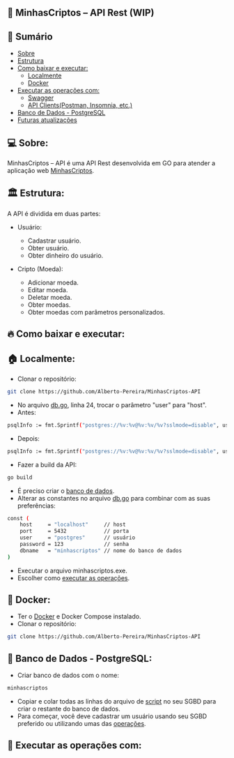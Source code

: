 ## 💼 MinhasCriptos – API Rest (WIP)

## 📝 Sumário

- [Sobre](#about)
- [Estrutura](#pattern)
- [Como baixar e executar:](#comobaixar)
    - [Localmente](#executarlocal)
    - [Docker](#executardocker)
- [Executar as operações com:](#op)
    - [Swagger](#swagger)
    - [API Clients(Postman, Insomnia, etc.)](#opapiclient)
- [Banco de Dados - PostgreSQL](#dbpostgres)
- [Futuras atualizações](#update)

## 💻 Sobre: <a name="about"></a>

MinhasCriptos – API é uma API Rest desenvolvida em GO para atender a aplicação web <a href="https://minhascriptos.netlify.app/">MinhasCriptos</a>.

## 🏛 Estrutura: <a name="pattern"></a>

A API é dividida em duas partes:
  
  - Usuário:
    - Cadastrar usuário.
    - Obter usuário.
    - Obter dinheiro do usuário.
  
  - Cripto (Moeda): 
    - Adicionar moeda.
    - Editar moeda.
    - Deletar moeda.
    - Obter moedas.
    - Obter moedas com parâmetros personalizados.

## 🔥 Como baixar e executar: <a name="comobaixar"></a>
## 🏠 Localmente: <a name="executarlocal"></a>

- Clonar o repositório:
```bash
git clone https://github.com/Alberto-Pereira/MinhasCriptos-API
```
- No arquivo <a href="https://github.com/Alberto-Pereira/MinhasCriptos-API/blob/main/repository/db.go">db.go</a>, linha 24, trocar o parâmetro "user" para "host".
- Antes:
```bash
psqlInfo := fmt.Sprintf("postgres://%v:%v@%v:%v/%v?sslmode=disable", user, password, user, port, dbname)
```
- Depois:
```bash
psqlInfo := fmt.Sprintf("postgres://%v:%v@%v:%v/%v?sslmode=disable", user, password, host, port, dbname)
```
- Fazer a build da API:
```bash
go build
```
- É preciso criar o [banco de dados](#dbpostgres).
- Alterar as constantes no arquivo <a href="https://github.com/Alberto-Pereira/MinhasCriptos-API/blob/main/repository/db.go">db.go</a> para combinar com as suas preferências:
```bash
const (
	host     = "localhost"     // host
	port     = 5432            // porta
	user     = "postgres"      // usuário
	password = 123             // senha
	dbname   = "minhascriptos" // nome do banco de dados
)
```
- Executar o arquivo minhascriptos.exe.
- Escolher como [executar as operações](#op).

## 🐳 Docker: <a name="executardocker"></a>
- Ter o <a href="https://www.docker.com/products/docker-desktop/">Docker</a> e Docker Compose instalado.
- Clonar o repositório:
```bash
git clone https://github.com/Alberto-Pereira/MinhasCriptos-API
```

## 🐘 Banco de Dados - PostgreSQL: <a name="dbpostgres"></a>
- Criar banco de dados com o nome:
```bash
minhascriptos
```
- Copiar e colar todas as linhas do arquivo de <a href="https://github.com/Alberto-Pereira/MinhasCriptos-API/blob/main/script/minhascriptos.sql">script</a> no seu SGBD para criar o restante do banco de dados.
- Para começar, você deve cadastrar um usuário usando seu SGBD preferido ou utilizando umas das [operações](#op).

## 🧵 Executar as operações com: <a name="op"></a>
